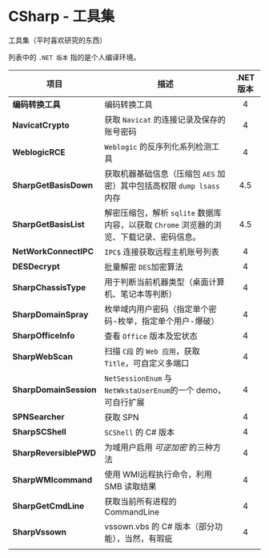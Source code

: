 # CSharp - 工具集 

工具集（平时喜欢研究的东西）

列表中的 `.NET 版本` 指的是个人编译环境。

| 项目                   | 描述                                                         | .NET 版本 |
| ---------------------- | ------------------------------------------------------------ | :-------: |
| **编码转换工具**       | 编码转换工具                                                 |     4     |
| **NavicatCrypto**      | 获取 `Navicat` 的连接记录及保存的账号密码                    |     4     |
| **WeblogicRCE**        | `Weblogic` 的反序列化系列检测工具                            |     4     |
| **SharpGetBasisDown**  | 获取机器基础信息（压缩包 `AES` 加密）其中包括高权限 `dump lsass` 内存 |    4.5    |
| **SharpGetBasisList**  | 解密压缩包，解析 `sqlite` 数据库内容，以获取 `Chrome` 浏览器的浏览、下载记录、密码信息。 |    4.5    |
| **NetWorkConnectIPC**  | `IPC$` 连接获取远程主机账号列表                              |     4     |
| **DESDecrypt**         | 批量解密 `DES`加密算法                                       |     4     |
| **SharpChassisType**   | 用于判断当前机器类型（桌面计算机、笔记本等判断）             |     4     |
| **SharpDomainSpray**   | 枚举域内用户密码（指定单个密码-枚举，指定单个用户-爆破）     |     4     |
| **SharpOfficeInfo**    | 查看 `Office` 版本及宏状态                                   |     4     |
| **SharpWebScan**       | 扫描 `C段` 的 `Web 应用`，获取 `Title`，可自定义多端口       |     4     |
| **SharpDomainSession** | `NetSessionEnum` 与 `NetWkstaUserEnum`的一个 demo，可自行扩展 |     4     |
| **SPNSearcher**        | 获取 SPN                                                     |     4     |
| **SharpSCShell**       | `SCShell` 的 C# 版本                                         |     4     |
| **SharpReversiblePWD** | 为域用户启用 *可逆加密* 的三种方法                           |     4     |
| **SharpWMIcommand**    | 使用 WMI远程执行命令，利用 SMB 读取结果                      |     4     |
| **SharpGetCmdLine**    | 获取当前所有进程的 CommandLine                               |     4     |
| **SharpVssown**        | vssown.vbs 的 C# 版本（部分功能），当然，有瑕疵              |     4     |
|                        |                                                              |           |

